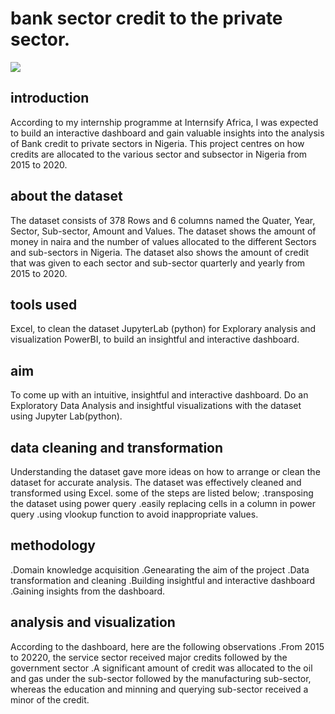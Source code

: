 # bank sector credit  to the private sector.
![](privatesector.jpeg)







## introduction
According to my internship programme at Internsify Africa, I was expected to build an interactive dashboard and gain valuable insights into the analysis of Bank credit to private sectors in Nigeria. 
This project centres on how credits are allocated to the various sector and subsector in  Nigeria from 2015 to 2020.

## about the dataset
The dataset consists of 378 Rows and 6 columns
named the Quater, Year, Sector, Sub-sector, Amount and Values.
The dataset shows the amount of money in naira and the number of values allocated to the different Sectors and sub-sectors in Nigeria.
The dataset also shows the amount of credit that was given to each sector and sub-sector quarterly and yearly  from 2015 to 2020.

## tools used 
Excel, to clean the dataset 
JupyterLab (python) for Explorary analysis and visualization 
PowerBI, to build an insightful and interactive dashboard.

## aim
To come up with an intuitive, insightful and interactive dashboard.
Do an Exploratory Data Analysis and insightful visualizations with the dataset using Jupyter Lab(python).

## data cleaning and transformation 
Understanding the dataset gave more ideas on how to arrange or clean the dataset for accurate analysis.
The dataset was effectively cleaned and transformed using Excel. 
some of the steps are listed below;
.transposing the dataset using power query
.easily replacing cells in a column in power query
.using vlookup function to avoid inappropriate values.

## methodology
.Domain knowledge acquisition
.Genearating the aim of the project
.Data transformation and cleaning 
.Building insightful and interactive dashboard 
.Gaining insights from the dashboard.

## analysis and visualization









According to the dashboard, here are the following observations 
.From 2015 to 20220, the service sector received major credits followed by the government sector
.A significant amount of credit was allocated to the oil and gas under the sub-sector followed by the manufacturing sub-sector, whereas the education and minning and querying sub-sector received a minor of the credit.

